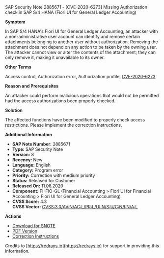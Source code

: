SAP Security Note 2885671 - [CVE-2020-6273] Missing Authorization check in SAP S/4 HANA (Fiori UI for General Ledger Accounting)

**Symptom**

In SAP S/4 HANA's Fiori UI for General Ledger Accounting, an attacker with a non-administrative user account can identify and remove certain attachments belonging to another user without authorization. Removing the attachment does not depend on any action to be taken by the owning user. The attacker cannot view or alter the contents of the attachment; they can only remove it, making it unavailable to its owner.

**Other Terms**

Access control, Authorization error, Authorization profile, [CVE-2020-6273](https://cve.mitre.org/cgi-bin/cvename.cgi?name=CVE-2020-6273)

**Reason and Prerequisites**

An attacker could perform malicious operations that would not be permitted had the access authorizations been properly checked.

**Solution**

The affected functions have been modified to properly check access restrictions. Please implement the correction instructions.

**Additional Information**

- **SAP Note Number:** 2885671
- **Type:** SAP Security Note
- **Version:** 8
- **Recency:** New
- **Language:** English
- **Category:** Program error
- **Priority:** Correction with medium priority
- **Status:** Released for Customer
- **Released On:** 11.08.2020
- **Component:** FI-FIO-GL (Financial Accounting > Fiori UI for Financial Accounting > Fiori UI for General Ledger Accounting)
- **CVSS Score:** 4.3  
  **CVSS Vector:** [CVSS:3.0/AV:N/AC:L/PR:L/UI:N/S:U/C:N/I:N/A:L](https://nvd.nist.gov/vuln-metrics/cvss/v3-calculator)

**Actions**

- [Download for SNOTE](https://notesdownloads.sap.com/note/0040000001337212020)
- [PDF Version](https://me.sap.com/sap/support/sfm/notes/print/0002885671?language=en-US&token=C566DB6D591231B4696FE21BE5C99A2F)
- [Correction Instructions](https://me.sap.com/corrins/0002885671/19773)

Credits to [https://redrays.io](https://redrays.io) for support in providing this information.
